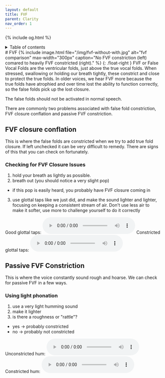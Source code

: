 ```yaml
---
layout: default
title: FVF
parent: Clarity
nav_order: 1
---
```

{% include og.html %}
<details closed markdown="block">
  <summary>
    Table of contents
  </summary>
{: .text-delta }
1. TOC
{:toc}
</details>
# FVF
{% include image.html file="/img/fvf-without-with.jpg" alt="fvf comparison" max-width="300px"
caption="No FVF constriction (left) comared to heavily FVF constricted (right)." %}
{: .float-right }
FVF or False Vocal Folds are the ventricular folds, just above the true vocal folds. When stressed, swallowing or holding our breath tightly, these constrict and close to protect the true folds. In older voices, we hear FVF more because the true folds have atrophied and over time lost the ability to function correctly, so the false folds pick up the lost closure.

The false folds should not be activated in normal speech.

There are commonly two problems associated with false fold constriction, FVF closure conflation and passive FVF constriction.

## FVF closure conflation
This is where the false folds are constricted when we try to add true fold closure. If left unchecked it can be very difficult to remedy.
There are signs of this that you can check on fortunately.
<!-- ```
video on false fold closure checks, glottal taps and strikes
``` -->
### Checking for FVF Closure Issues
1. hold your breath as lightly as possible.
2. breath out (you should notice a very slight pop)
  - if this pop is easily heard, you probably have FVF closure coming in
3. use glottal taps like we just did, and make the sound lighter and lighter, focusing on keeping a consistent stream of air. Don't use less air to make it softer, use more to challenge yourself to do it correctly

Good glottal taps:
<audio controls> <source src="/audio/glottal taps unconstricted.ogg" type="audio/ogg"> Your browser does not support the audio element. </audio>
Constricted glottal taps:
<audio controls> <source src="/audio/glottal taps constricted.ogg" type="audio/ogg"> Your browser does not support the audio element. </audio>


## Passive FVF Constriction
This is where the voice constantly sound rough and hoarse. We can check for passive FVF in a few ways.
<!-- ```
video/audio example of fvf constriction
``` -->

### Using light phonation
1. use a very light humming sound
2. make it lighter
3. is there a roughness or "rattle"?
  - yes -> probably constricted
  - no -> probably not constricted

Unconstricted hum:
<audio controls> <source src="/audio/hum unconstricted.ogg" type="audio/ogg"> Your browser does not support the audio element. </audio>
Constricted hum:
<audio controls> <source src="/audio/hum constricted.ogg" type="audio/ogg"> Your browser does not support the audio element. </audio>







<!--  -->

